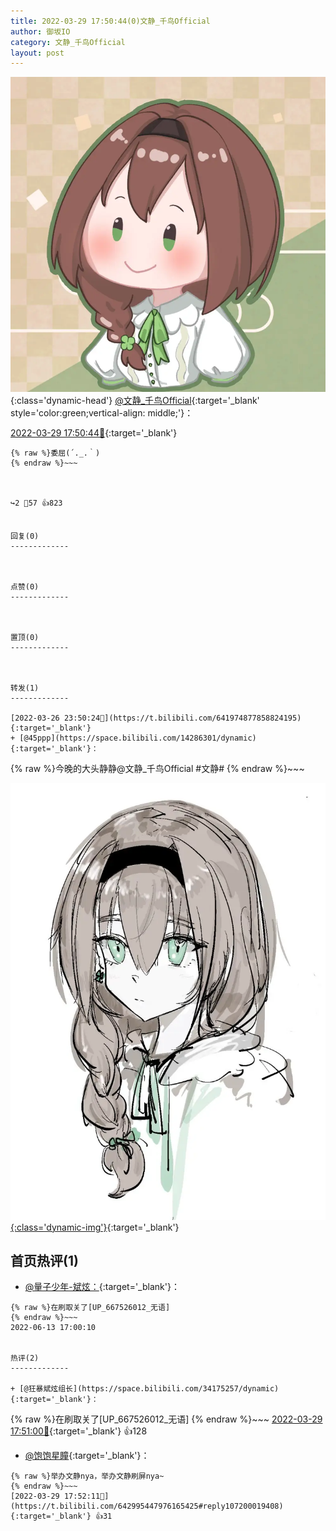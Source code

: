 ```yaml
---
title: 2022-03-29 17:50:44(0)文静_千鸟Official
author: 御坂IO
category: 文静_千鸟Official
layout: post
---
```


![img](/images/ac7482ed1b9a7f203dc68c0c4a77c488a27b108a.jpg){:class='dynamic-head'}
[@文静_千鸟Official](https://space.bilibili.com/667526012/dynamic){:target='_blank' style='color:green;vertical-align: middle;'}：

[2022-03-29 17:50:44🔗](https://t.bilibili.com/642995447976165425){:target='_blank'}

~~~
{% raw %}委屈(´._.｀)
{% endraw %}~~~



↪️2 💬57 👍823


回复(0)
-------------



点赞(0)
-------------



置顶(0)
-------------



转发(1)
-------------

[2022-03-26 23:50:24🔗](https://t.bilibili.com/641974877858824195){:target='_blank'}
+ [@45ppp](https://space.bilibili.com/14286301/dynamic){:target='_blank'}：
~~~
{% raw %}今晚的大头静静@文静_千鸟Official #文静#
{% endraw %}~~~


[![img](/images/562d209ce3ff88f573461b89659961fb2b913382.jpg){:class='dynamic-img'}](/images/562d209ce3ff88f573461b89659961fb2b913382.jpg){:target='_blank'}




首页热评(1)
-------------

+ [@量子少年-斌炫：](https://space.bilibili.com/34175257/dynamic){:target='_blank'}：
~~~
{% raw %}在刷取关了[UP_667526012_无语]
{% endraw %}~~~
2022-06-13 17:00:10


热评(2)
-------------

+ [@狂暴斌炫组长](https://space.bilibili.com/34175257/dynamic){:target='_blank'}：
~~~
{% raw %}在刷取关了[UP_667526012_无语]
{% endraw %}~~~
[2022-03-29 17:51:00🔗](https://t.bilibili.com/642995447976165425#reply107199954128){:target='_blank'} 👍128
+ [@饱饱星瞳](https://space.bilibili.com/14129011/dynamic){:target='_blank'}：
~~~
{% raw %}举办文静nya，举办文静刷屏nya~
{% endraw %}~~~
[2022-03-29 17:52:11🔗](https://t.bilibili.com/642995447976165425#reply107200019408){:target='_blank'} 👍31


